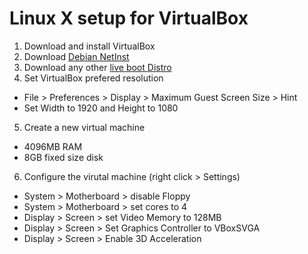 # Linux X setup for VirtualBox

1. Download and install VirtualBox
2. Download [Debian NetInst](https://www.debian.org/CD/netinst/)
3. Download any other [live boot Distro](https://www.debian.org/CD/live/#live-install-stable)
4. Set VirtualBox prefered resolution
  - File > Preferences > Display > Maximum Guest Screen Size > Hint
  - Set Width to 1920 and Height to 1080
5. Create a new virtual machine
  - 4096MB RAM
  - 8GB fixed size disk
6. Configure the virutal machine (right click > Settings)
  - System > Motherboard > disable Floppy
  - System > Motherboard > set cores to 4
  - Display > Screen > set Video Memory to 128MB
  - Display > Screen > Set Graphics Controller to VBoxSVGA
  - Display > Screen > Enable 3D Acceleration
  
